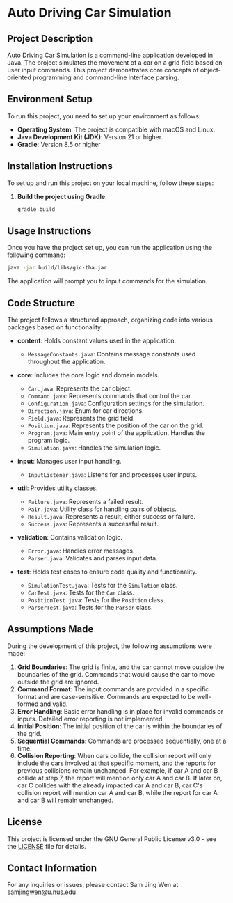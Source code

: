 # Auto Driving Car Simulation

## Project Description
Auto Driving Car Simulation is a command-line application developed in Java. The project simulates the movement of a car on a grid field based on user input commands. This project demonstrates core concepts of object-oriented programming and command-line interface parsing.

## Environment Setup
To run this project, you need to set up your environment as follows:

- **Operating System**: The project is compatible with macOS and Linux.
- **Java Development Kit (JDK)**: Version 21 or higher.
- **Gradle**: Version 8.5 or higher


## Installation Instructions
To set up and run this project on your local machine, follow these steps:


1. **Build the project using Gradle**:
    ```bash
    gradle build
    ```


## Usage Instructions
Once you have the project set up, you can run the application using the following command:

```bash
java -jar build/libs/gic-tha.jar
```

The application will prompt you to input commands for the simulation.


## Code Structure
The project follows a structured approach, organizing code into various packages based on functionality:

- **content**: Holds constant values used in the application.
   - `MessageConstants.java`: Contains message constants used throughout the application.

- **core**: Includes the core logic and domain models.
   - `Car.java`: Represents the car object.
   - `Command.java`: Represents commands that control the car.
   - `Configuration.java`: Configuration settings for the simulation.
   - `Direction.java`: Enum for car directions.
   - `Field.java`: Represents the grid field.
   - `Position.java`: Represents the position of the car on the grid.
   - `Program.java`: Main entry point of the application. Handles the program logic.
   - `Simulation.java`: Handles the simulation logic.

- **input**: Manages user input handling.
   - `InputListener.java`: Listens for and processes user inputs.

- **util**: Provides utility classes.
   - `Failure.java`: Represents a failed result.
   - `Pair.java`: Utility class for handling pairs of objects.
   - `Result.java`: Represents a result, either success or failure.
   - `Success.java`: Represents a successful result.

- **validation**: Contains validation logic.
   - `Error.java`: Handles error messages.
   - `Parser.java`: Validates and parses input data.

- **test**: Holds test cases to ensure code quality and functionality.
   - `SimulationTest.java`: Tests for the `Simulation` class.
   - `CarTest.java`: Tests for the `Car` class.
   - `PositionTest.java`: Tests for the `Position` class.
   - `ParserTest.java`: Tests for the `Parser` class.

## Assumptions Made
During the development of this project, the following assumptions were made:

1. **Grid Boundaries**: The grid is finite, and the car cannot move outside the boundaries of the grid. Commands that would cause the car to move outside the grid are ignored.
2. **Command Format**: The input commands are provided in a specific format and are case-sensitive. Commands are expected to be well-formed and valid.
3. **Error Handling**: Basic error handling is in place for invalid commands or inputs. Detailed error reporting is not implemented.
4. **Initial Position**: The initial position of the car is within the boundaries of the grid.
5. **Sequential Commands**: Commands are processed sequentially, one at a time.
6. **Collision Reporting**: When cars collide, the collision report will only include the cars involved at that specific moment, and the reports for previous collisions remain unchanged. For example, if car A and car B collide at step 7, the report will mention only car A and car B. If later on, car C collides with the already impacted car A and car B, car C's collision report will mention car A and car B, while the report for car A and car B will remain unchanged.


## License
This project is licensed under the GNU General Public License v3.0 - see the [LICENSE](LICENSE) file for details.

## Contact Information
For any inquiries or issues, please contact Sam Jing Wen at samjingwen@u.nus.edu
